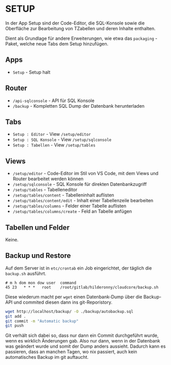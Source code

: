 # SETUP

In der App Setup sind der Code-Editor, die SQL-Konsole sowie die Oberfläche zur Bearbeitung von TZabellen und deren Inhalte enthalten.

Dient als Grundlage für andere Erweiterungen, wie etwa das `packaging` - Paket, welche neue Tabs dem Setup hinzufügen.

## Apps

* `Setup` - Setup halt

## Router

* `/api-sqlconsole` - API für SQL Konsole
* `/backup` - Kompletten SQL Dump der Datenbank herunterladen

## Tabs

* `Setup : Editor` - View `/setup/editor`
* `Setup : SQL Konsole` - View `/setup/sqlconsole`
* `Setup : Tabellen` - View `/setup/tables`

## Views

* `/setup/editor` - Code-Editor im Stil von VS Code, mit dem Views und Router bearbeitet werden können
* `/setup/sqlconsole` - SQL Konsole für direkten Datenbankzugriff
* `/setup/tables` - Tabelleneditor
* `/setup/tables/content` - Tabelleninhalt auflisten
* `/setup/tables/content/edit` - Inhalt einer Tabellenzeile bearbeiten
* `/setup/tables/columns` - Felder einer Tabelle auflisten
* `/setup/tables/columns/create` - Feld an Tabelle anfügen

## Tabellen und Felder

Keine.

## Backup und Restore

Auf dem Server ist in `etc/crontab` ein Job eingerichtet, der täglich die `backup.sh` ausführt.

```
# m h dom mon dow user  command
45 23   * * *   root    /root/gitlab/hilderonny/cloudcore/backup.sh
```

Diese wiederum macht per `wget` einen Datenbank-Dump über die Backup-API und commited diesen dann ins git-Reporistory.

```sh
wget http://localhost/backup/ -O ./backup/autobackup.sql
git add .
git commit -m "Automatic backup"
git push
```

Git verhält sich dabei so, dass nur dann ein Commit durchgeführt wurde, wenn es wirklich Änderungen gab. Also nur dann, wenn in der Datenbank was geändert wurde und somit der Dump anders aussieht. Dadurch kann es passieren, dass an manchen Tagen, wo nix passiert, auch kein automatisches Backup im git auftaucht.

